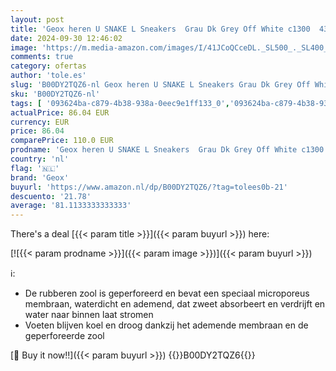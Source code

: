 ```yaml
---
layout: post
title: 'Geox heren U SNAKE L Sneakers  Grau Dk Grey Off White c1300  43 EU'
date: 2024-09-30 12:46:02
image: 'https://m.media-amazon.com/images/I/41JCoQCceDL._SL500_._SL400_.jpg'
comments: true
category: ofertas
author: 'tole.es'
slug: 'B00DY2TQZ6-nl Geox heren U SNAKE L Sneakers Grau Dk Grey Off White c1300...'
sku: 'B00DY2TQZ6-nl'
tags: [ '093624ba-c879-4b38-938a-0eec9e1ff133_0','093624ba-c879-4b38-938a-0eec9e1ff133_3601','093624ba-c879-4b38-938a-0eec9e1ff133_7801','Arborist Merchandising Root','Herenmode','Herenschoenen','Het buitenmens','Klassieke & modieuze herensneakers','Kleding, schoenen & sieraden','Kleding, schoenen en sieraden','New Arrivals','Self Service','Special Features Stores','geox','🇳🇱', ]
actualPrice: 86.04 EUR
currency: EUR
price: 86.04
comparePrice: 110.0 EUR
prodname: 'Geox heren U SNAKE L Sneakers  Grau Dk Grey Off White c1300  43 EU'
country: 'nl'
flag: '🇳🇱'
brand: 'Geox'
buyurl: 'https://www.amazon.nl/dp/B00DY2TQZ6/?tag=tolees0b-21'
descuento: '21.78'
average: '81.1133333333333'
---
```


There's a deal [{{< param title >}}]({{< param buyurl >}})  here:

[![{{< param prodname >}}]({{< param image >}})]({{< param buyurl >}})

ℹ️:

- De rubberen zool is geperforeerd en bevat een speciaal microporeus membraan, waterdicht en ademend, dat zweet absorbeert en verdrijft en water naar binnen laat stromen
- Voeten blijven koel en droog dankzij het ademende membraan en de geperforeerde zool

[🛒 Buy it now!!]({{< param buyurl >}})
{{<world>}}B00DY2TQZ6{{</world>}}
